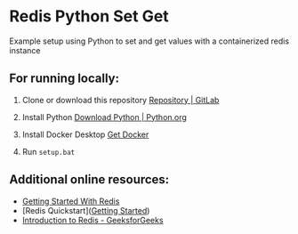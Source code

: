 # Redis Python Set Get

Example setup using Python to set and get values with a containerized redis instance

## For running locally:

1. Clone or download this repository [Repository | GitLab](https://docs.gitlab.com/ee/user/project/repository/)

2. Install Python [Download Python | Python.org](https://www.python.org/downloads/)

3. Install Docker Desktop [Get Docker](https://docs.docker.com/get-docker/)

4. Run `setup.bat`

## Additional online resources:

- [Getting Started With Redis](https://betterprogramming.pub/getting-started-with-redis-a-python-tutorial-3a18531a73a6)
- [Redis Quickstart]([Getting Started](https://redis.io/learn/howtos/quick-start))
- [Introduction to Redis - GeeksforGeeks](https://www.geeksforgeeks.org/introduction-to-redis-server/)
